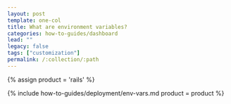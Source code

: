 ```yaml
---
layout: post
template: one-col
title: What are environment variables?
categories: how-to-guides/dashboard
lead: ""
legacy: false
tags: ["customization"]
permalink: /:collection/:path
---
```


{% assign product = 'rails' %}

{% include how-to-guides/deployment/env-vars.md product = product %}
